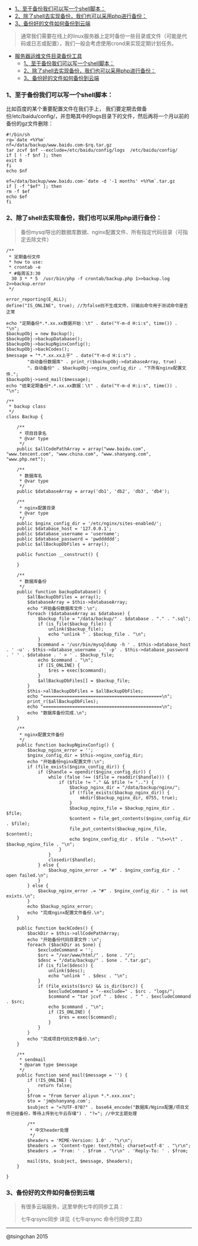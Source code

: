 

<!-- TOC -->

- [1、至于备份我们可以写一个shell脚本：](#1至于备份我们可以写一个shell脚本)
- [2、除了shell去实现备份，我们也可以采用php进行备份：](#2除了shell去实现备份我们也可以采用php进行备份)
- [3、备份好的文件如何备份到云端](#3备份好的文件如何备份到云端)

<!-- /TOC -->


>通常我们需要在线上的linux服务器上定时备份一些目录或文件（可能是代码或日志或配置），我们一般会考虑使用crond来实现定期计划任务。

- [服务器运维文件目录备份工具](#服务器运维文件目录备份工具)
    - [1、至于备份我们可以写一个shell脚本：](#1至于备份我们可以写一个shell脚本)
    - [2、除了shell去实现备份，我们也可以采用php进行备份：](#2除了shell去实现备份我们也可以采用php进行备份)
    - [3、备份好的文件如何备份到云端](#3备份好的文件如何备份到云端)



### 1、至于备份我们可以写一个shell脚本： ###

比如百度的某个重要配置文件在我们手上，
我们要定期去做备份/etc/baidu/config/，并忽略其中的logs目录下的文件，然后再将一个月以前的备份的gz文件删除：

	#!/bin/sh
	rq=`date +%Y%m`
	nf=/data/backup/www.baidu.com-$rq.tar.gz
	tar zcvf $nf --exclude=/etc/baidu/config/logs  /etc/baidu/config/
	if [ ! -f $nf ]; then
	exit 0
	fi
	echo $nf
	
	ef=/data/backup/www.baidu.com-`date -d '-1 months' +%Y%m`.tar.gz
	if [ -f "$ef" ]; then
	rm -f $ef
	echo $ef
	fi
	

### 2、除了shell去实现备份，我们也可以采用php进行备份： ###
> 备份mysql导出的数据库数据、nginx配置文件、所有指定代码目录（可指定去除文件）
	
	/**
	 * 定期备份文件
	 * how to use: 
	 * crontab -e
	 * #每周五3:30
	  30 3 * * 5  /usr/bin/php -f crontab/backup.php 1>>backup.log 2>>backup.error
	 */	

	error_reporting(E_ALL);
	define("IS_ONLINE", true); //为false则不生成文件，只输出命令用于测试命令是否正常
		
	echo "定期备份*.*.xx.xx数据开始：\t" . date("Y-m-d H:i:s", time()) . "\n";
	$backupObj = new Backup();
	$backupObj->backupDatabase();
	$backupObj->backupNginxConfig();
	$backupObj->backCodes();
	$message = "*.*.xx.xx上于" . date("Y-m-d H:i:s") .
	        "自动备份数据库" . print_r($backupObj->databaseArray, true) .
	        "，自动备份" . $backupObj->nginx_config_dir . "下所有nginx配置文件.";
	$backupObj->send_mail($message);
	echo "结束定期备份*.*.xx.xx数据：\t" . date("Y-m-d H:i:s", time()) . "\n";
	
	/**
	 * backup class
	 */
	class Backup {
	
	    /**
	     * 项目目录名
	     * @var type 
	     */
	    public $allCodePathArray = array("www.baidu.com", "www.tencent.com", "www.china.com", "www.shanyang.com", "www.php.net");
	
	    /**
	     * 数据库名
	     * @var type 
	     */
	    public $databaseArray = array('db1', 'db2', 'db3', 'db4');
	
	    /**
	     * nginx配置目录
	     * @var type 
	     */
	    public $nginx_config_dir = '/etc/nginx/sites-enabled/';
	    public $database_host = '127.0.0.1';
	    public $database_username = 'username';
	    public $database_password = 'pwdddddd';
	    public $allBackupDbFiles = array();
	
	    public function __construct() {
	        
	    }
	
	    /**
	     * 数据库备份
	     */
	    public function backupDatabase() {
	        $allBackupDbFiles = array();
	        $databaseArray = $this->databaseArray;
	        echo "开始备份数据库文件：\n";
	        foreach ($databaseArray as $database) {
	            $backup_file = "/data/backup/" . $database . "." . ".sql";
	            if (is_file($backup_file)) {
	                unlink($backup_file);
	                echo "unlink " . $backup_file . "\n";
	            }
	            $command = '/usr/bin/mysqldump -h ' . $this->database_host . ' -u' . $this->database_username . ' -p' . $this->database_password . ' ' . $database . ' > ' . $backup_file;
	            echo $command . "\n";
	            if (IS_ONLINE) {
	                $res = exec($command);
	            }
	            $allBackupDbFiles[] = $backup_file;
	        }
	        $this->allBackupDbFiles = $allBackupDbFiles;
	        echo "=============================================\n";
	        print_r($allBackupDbFiles);
	        echo "=============================================\n";
	        echo "数据库备份完成.\n";
	    }
	
	    /**
	     * nginx配置文件备份
	     */
	    public function backupNginxConfig() {
	        $backup_nginx_error = '';
	        $nginx_config_dir = $this->nginx_config_dir;
	        echo "开始备份nginx配置文件:\n";
	        if (file_exists($nginx_config_dir)) {
	            if ($handle = opendir($nginx_config_dir)) {
	                while (false !== ($file = readdir($handle))) {
	                    if ($file != "." && $file != "..") {
	                        $backup_nginx_dir = "/data/backup/nginx/";
	                        if (!file_exists($backup_nginx_dir)) {
	                            mkdir($backup_nginx_dir, 0755, true);
	                        }
	                        $backup_nginx_file = $backup_nginx_dir . $file;
	                        $content = file_get_contents($nginx_config_dir . $file);
	                        file_put_contents($backup_nginx_file, $content);
	                        echo $nginx_config_dir . $file . "\t=>\t" . $backup_nginx_file . "\n";
	                    }
	                }
	                closedir($handle);
	            } else {
	                $backup_nginx_error .= "#" . $nginx_config_dir . " open failed.\n";
	            }
	        } else {
	            $backup_nginx_error .= "#" . $nginx_config_dir . " is not exixts.\n";
	        }
	        echo $backup_nginx_error;
	        echo "完成nginx配置文件备份.\n";
	    }
	
	    public function backCodes() {
	        $backDir = $this->allCodePathArray;
	        echo "开始备份代码目录文件：\n";
	        foreach ($backDir as $one) {
	            $excludeCommand = '';
	            $src = "/var/www/html/" . $one . "/";
	            $desc = "/data/backup/" . $one . ".tar.gz";
	            if (is_file($desc)) {
	                unlink($desc);
	                echo "unlink " . $desc . "\n";
	            }
	            if (file_exists($src) && is_dir($src)) {	                
	                $excludeCommand = "--exclude=" . $src . "logs/";	               
	                $command = "tar jcvf " . $desc . " " . $excludeCommand . $src;
	                echo $command . "\n";
	                if (IS_ONLINE) {
	                    $res = exec($command);
	                }
	            }
	        }
	        echo "完成项目代码文件备份.\n";
	    }
	
	    /**
	     * sendmail
	     * @param type $message
	     */
	    public function send_mail($message = '') {
	        if (!IS_ONLINE) {
	            return false;
	        }
	        $from = "From Server aliyun *.*.xxx.xxx";
	        $to = 'jm@shanyang.com';
	        $subject = "=?UTF-8?B?" . base64_encode("数据库/Nginx配置/项目文件已经备份，等待上传到七牛云存储") . "?="; //中文主题处理
	
	        /**
	         * 中文header处理
	         */
	        $headers = 'MIME-Version: 1.0' . "\r\n";
	        $headers .= 'Content-type: text/html; charset=utf-8' . "\r\n";
	        $headers .= 'From: ' . $from . "\r\n" . 'Reply-To: ' . $from;
	
	        mail($to, $subject, $message, $headers);
	    }
	
	}

### 3、备份好的文件如何备份到云端 ###
> 有很多云端服务，这里举例七牛的同步工具：
> 
> 七牛qrsync同步  详见《七牛qrsync 命令行同步工具》


----------
@tsingchan 2015